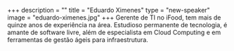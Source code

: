 +++
description = ""
title = "Eduardo Ximenes"
type = "new-speaker"
image = "eduardo-ximenes.jpg"
+++
Gerente de TI no iFood, tem mais de quinze anos de experiência na área. Estudioso permanente de tecnologia, é amante de software livre, além de especialista em Cloud Computing e em ferramentas de gestão ágeis para infraestrutura.